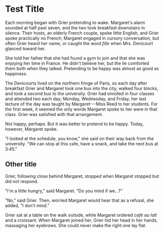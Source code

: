 # Test Title

Each morning began with Grier pretending to wake. Margaret's alarm sounded at half past seven, and the two took breakfast downstairs in silence. Their hosts, an elderly French couple, spoke little English, and Grier spoke practically no French; Margaret engaged in cursory conversation, but often Grier heard her name, or caught the word *fille* when Mrs. Denicourt glanced toward her.

She told her father that she had found a gym to join and that she was enjoying her time in France. He didn't believe her, but the lie comforted them both when they talked. Pretending to be happy was almost as good as happiness.

The Denicourts lived on the northern fringe of Paris, so each day after breakfast Grier and Margaret took one bus into the city, walked four blocks, and took a second bus to the university. Grier had enrolled in four classes and attended two each day; Monday, Wednesday, and Friday, her last lecture of the day was taught by Margaret---Miss Reed to her students. For the first week, it seemed the only words Margaret spoke to her were in that class. Grier was satisfied with that arrangement.

Not happy, perhaps. But it was better to pretend to be happy. Today, however, Margaret spoke.

"I looked at the schedule, you know," she said on their way back from the university. "We can stop at this cafe, have a snack, and take the next bus at 3:45."

## Other title

<!-- This comment should not be counted -->

<!--

    This comment should not be counted.

-->

<!--

This comment should not be counted.

-->

Grier, following close behind Margaret, stopped when Margaret stopped but did not respond.

"I'm a little hungry," said Margaret. "Do you mind if we...?"

"No," said Grier. Then, worried Margaret would hear that as a refusal, she added, "I don't mind."

Grier sat at a table on the walk outside, while Margaret ordered *café au lait* and a croissant. When Margaret joined her, Grier hid her head in her hands, massaging her eyebrows. She could never make the right one lay flat.
